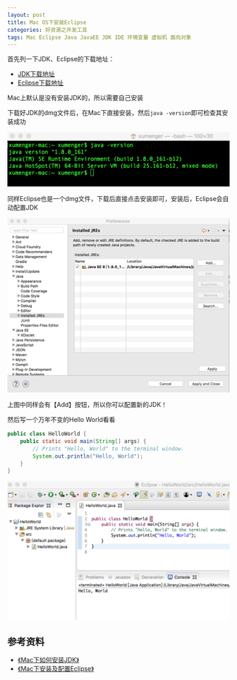```yaml
---
layout: post
title: Mac OS下安装Eclipse
categories: 好资源之开发工具
tags: Mac Eclipse Java JavaEE JDK IDE 环境变量 虚拟机 面向对象
---
```


首先列一下JDK、Eclipse的下载地址：

* [JDK下载地址](http://www.oracle.com/technetwork/java/javase/downloads/jdk8-downloads-2133151.html)
* [Eclipse下载地址](http://www.eclipse.org/downloads/eclipse-packages/?osType=macosx&release=undefined)

Mac上默认是没有安装JDK的，所以需要自己安装

下载好JDK的dmg文件后，在Mac下直接安装，然后`java -version`即可检查其安装成功

![image](../media/image/2018-03-06/01.png)

同样Eclipse也是一个dmg文件，下载后直接点击安装即可，安装后，Eclipse会自动配置JDK

![image](../media/image/2018-03-06/02.png)

上图中同样会有【Add】按钮，所以你可以配置新的JDK！

然后写一个万年不变的Hello World看看

```java
public class HelloWorld {
	public static void main(String[] args) {
        // Prints "Hello, World" to the terminal window.
        System.out.println("Hello, World");
    }
}
```

![image](../media/image/2018-03-06/03.png)

## 参考资料

* [《Mac下如何安装JDK》](http://www.cnblogs.com/quickcodes/p/5127101.html)
* [《Mac下安装及配置Eclipse》](http://www.cnblogs.com/quickcodes/p/5399385.html)
